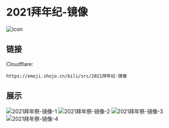 # 2021拜年纪-镜像
![icon](https://emoji.shojo.cn/bili/src/2021拜年纪-镜像/icon.png)
## 链接
Cloudflare:
```
https://emoji.shojo.cn/bili/src/2021拜年纪-镜像
```
## 展示
![2021拜年祭-镜像-1](https://emoji.shojo.cn/bili/src/2021拜年纪-镜像/2021拜年祭-镜像-1.png)
![2021拜年祭-镜像-2](https://emoji.shojo.cn/bili/src/2021拜年纪-镜像/2021拜年祭-镜像-2.png)
![2021拜年祭-镜像-3](https://emoji.shojo.cn/bili/src/2021拜年纪-镜像/2021拜年祭-镜像-3.png)
![2021拜年祭-镜像-4](https://emoji.shojo.cn/bili/src/2021拜年纪-镜像/2021拜年祭-镜像-4.png)
